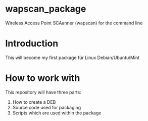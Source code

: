 # wapscan_package
Wireless Access Point SCAanner (wapscan) for the command line

# Introduction

This will become my first package für Linux Debian/Ubuntu/Mint

# How to work with

This repository will have three parts:

1. How to create a DEB
2. Source code used for packaging
3. Scripts which are used within the package

